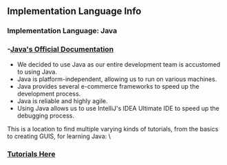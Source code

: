 ## Implementation Language Info
### Implementation Language: Java
### -[Java's Official Documentation](https://docs.oracle.com/en/java/javase/17/)


* We decided to use Java as our entire development team is accustomed to using Java.
* Java is platform-independent, allowing us to run on various machines. 
* Java provides several e-commerce frameworks to speed up the development process.
* Java is reliable and highly agile.
* Using Java allows us to use IntelliJ's IDEA Ultimate IDE to speed up the debugging process.

This is a location to find multiple varying kinds of tutorials, from the basics to creating GUIS, for learning Java: \
 
 ### [Tutorials Here](https://docs.oracle.com/javase/tutorial/)
